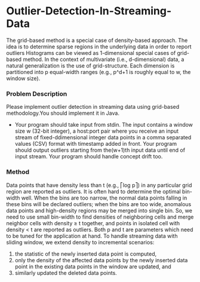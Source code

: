 # Outlier-Detection-In-Streaming-Data
The grid-based method is a special case of density-based approach. The idea is to
determine sparse regions in the underlying data in order to report outliers
Histograms can be viewed as 1-dimensional special cases of grid-based method. In
the context of multivariate (i.e., d-dimensional) data, a natural generalization is the
use of grid-structure. Each dimension is partitioned into p equal-width ranges (e.g.,
p^d+1 is roughly equal to w, the window size).

### Problem Description
Please implement outlier detection in streaming data using grid-based methodology.You should implement it in Java.

* Your program should take input from stdin. The input contains a window size w (32-bit integer), a host:port pair where you receive an input stream of fixed-ddimensional integer data points in a comma separated values (CSV) format with timestamp added in front. Your program should output outliers starting from the(w+1)th input data until end of input stream. Your program should handle concept drift too.

### Method
 Data points that have density less than t (e.g., ⎡log p⎤) in any particular grid region are reported as outliers. It is often hard to determine the optimal bin-width well. When the bins are too narrow, the normal
data points falling in these bins will be declared outliers; when the bins are too wide,
anomalous data points and high-density regions may be merged into single bin. So,
we need to use small bin-width to find densities of neighboring cells and merge
neighbor cells with density ≥ t together, and points in isolated cell with density < t
are reported as outliers. Both p and t are parameters which need to be tuned for the
application at hand. 
To handle streaming data with sliding window, we extend density to incremental scenarios:
1. the statistic of the newly inserted data point is computed, 
2. only the density of the affected data points by the newly inserted data point in the existing data points in the window are    updated, and 
3. similarly updated the deleted data points.
